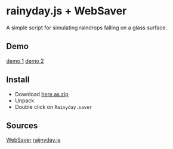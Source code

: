 rainyday.js + WebSaver
===========
A simple script for simulating raindrops falling on a glass surface.

## Demo
[demo 1](http://maroslaw.github.io/rainyday.js/demo1.html) [demo 2](http://maroslaw.github.io/rainyday.js/demo2.html)

## Install
* Download [here as zip](https://github.com/bartoszkopinski/rainyday.js-screensaver/archive/master.zip)
* Unpack
* Double click on `Rainyday.saver`

## Sources
[WebSaver](https://github.com/tlrobinson/WebSaver)
[raijnyday.js](https://github.com/maroslaw/rainyday.js)
